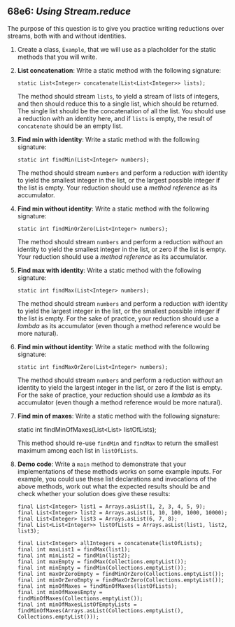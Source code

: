 ## 68e6: *Using Stream.reduce*

The purpose of this question is to give you practice writing reductions over streams, both with and without identities.

1. Create a class, `Example`, that we will use as a placholder for the static methods that you will write.

2. **List concatenation**: Write a static method with the following signature:

    ```
    static List<Integer> concatenate(List<List<Integer>> lists);
    ```

   The method should stream `lists`, to yield a stream of lists of integers, and then should reduce this to a single list, which should be returned.  The single list should be the concatenation of all the list.  You should use a reduction *with* an identity here, and if `lists` is empty, the result of `concatenate` should be an empty list.

3. **Find min with identity**: Write a static method with the following signature:

    ```
    static int findMin(List<Integer> numbers);
    ```

   The method should stream `numbers` and perform a reduction *with* identity to yield the smallest integer in the list, or the largest possible integer if the list is empty.  Your reduction should use a *method reference* as its accumulator.

4. **Find min without identity**: Write a static method with the following signature:

    ```
    static int findMinOrZero(List<Integer> numbers);
    ```

   The method should stream `numbers` and perform a reduction *without* an identity to yield the smallest integer in the list, or zero if the list is empty.  Your reduction should use a *method reference* as its accumulator.

5. **Find max with identity**: Write a static method with the following signature:

    ```
    static int findMax(List<Integer> numbers);
    ```

   The method should stream `numbers` and perform a reduction *with* identity to yield the largest integer in the list, or the smallest possible integer if the list is empty.  For the sake of practice, your reduction should use a *lambda* as its accumulator (even though a method reference would be more natural).

6. **Find min without identity**: Write a static method with the following signature:

   ```
   static int findMaxOrZero(List<Integer> numbers);
   ```

   The method should stream `numbers` and perform a reduction *without* an identity to yield the largest integer in the list, or zero if the list is empty.  For the sake of practice, your reduction should use a *lambda* as its accumulator (even though a method reference would be more natural).

7. **Find min of maxes**: Write a static method with the following signature:

    static int findMinOfMaxes(List<List<Integer>> listOfLists);

   This method should re-use `findMin` and `findMax` to return the smallest maximum among each list in `listOfLists`.

8. **Demo code**: Write a `main` method to demonstrate that your implementations of these methods works on some example inputs.  For example, you could use these list declarations and invocations of the above methods, work out what the expected results should be and check whether your solution does give these results:

    ```
    final List<Integer> list1 = Arrays.asList(1, 2, 3, 4, 5, 9);
    final List<Integer> list2 = Arrays.asList(1, 10, 100, 1000, 10000);
    final List<Integer> list3 = Arrays.asList(6, 7, 8);
    final List<List<Integer>> listOfLists = Arrays.asList(list1, list2, list3);

    final List<Integer> allIntegers = concatenate(listOfLists);
    final int maxList1 = findMax(list1);
    final int minList2 = findMin(list2);
    final int maxEmpty = findMax(Collections.emptyList());
    final int minEmpty = findMin(Collections.emptyList());
    final int maxOrZeroEmpty = findMinOrZero(Collections.emptyList());
    final int minOrZeroEmpty = findMaxOrZero(Collections.emptyList());
    final int minOfMaxes = findMinOfMaxes(listOfLists);
    final int minOfMaxesEmpty = findMinOfMaxes(Collections.emptyList());
    final int minOfMaxesListOfEmptyLists = findMinOfMaxes(Arrays.asList(Collections.emptyList(), Collections.emptyList()));
    ```